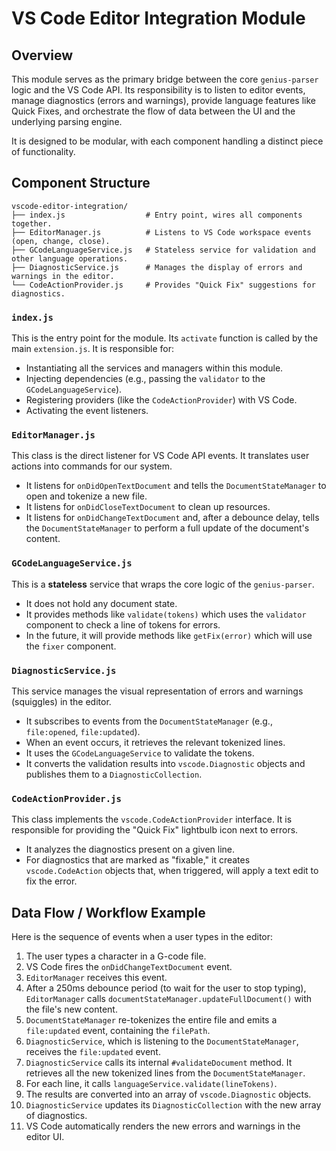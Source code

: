 # VS Code Editor Integration Module

## Overview

This module serves as the primary bridge between the core `genius-parser` logic and the VS Code API. Its responsibility is to listen to editor events, manage diagnostics (errors and warnings), provide language features like Quick Fixes, and orchestrate the flow of data between the UI and the underlying parsing engine.

It is designed to be modular, with each component handling a distinct piece of functionality.

## Component Structure

```
vscode-editor-integration/
├── index.js                  # Entry point, wires all components together.
├── EditorManager.js          # Listens to VS Code workspace events (open, change, close).
├── GCodeLanguageService.js   # Stateless service for validation and other language operations.
├── DiagnosticService.js      # Manages the display of errors and warnings in the editor.
└── CodeActionProvider.js     # Provides "Quick Fix" suggestions for diagnostics.
```

### `index.js`
This is the entry point for the module. Its `activate` function is called by the main `extension.js`. It is responsible for:
- Instantiating all the services and managers within this module.
- Injecting dependencies (e.g., passing the `validator` to the `GCodeLanguageService`).
- Registering providers (like the `CodeActionProvider`) with VS Code.
- Activating the event listeners.

### `EditorManager.js`
This class is the direct listener for VS Code API events. It translates user actions into commands for our system.
- It listens for `onDidOpenTextDocument` and tells the `DocumentStateManager` to open and tokenize a new file.
- It listens for `onDidCloseTextDocument` to clean up resources.
- It listens for `onDidChangeTextDocument` and, after a debounce delay, tells the `DocumentStateManager` to perform a full update of the document's content.

### `GCodeLanguageService.js`
This is a **stateless** service that wraps the core logic of the `genius-parser`. 
- It does not hold any document state.
- It provides methods like `validate(tokens)` which uses the `validator` component to check a line of tokens for errors.
- In the future, it will provide methods like `getFix(error)` which will use the `fixer` component.

### `DiagnosticService.js`
This service manages the visual representation of errors and warnings (squiggles) in the editor.
- It subscribes to events from the `DocumentStateManager` (e.g., `file:opened`, `file:updated`).
- When an event occurs, it retrieves the relevant tokenized lines.
- It uses the `GCodeLanguageService` to validate the tokens.
- It converts the validation results into `vscode.Diagnostic` objects and publishes them to a `DiagnosticCollection`.

### `CodeActionProvider.js`
This class implements the `vscode.CodeActionProvider` interface. It is responsible for providing the "Quick Fix" lightbulb icon next to errors.
- It analyzes the diagnostics present on a given line.
- For diagnostics that are marked as "fixable," it creates `vscode.CodeAction` objects that, when triggered, will apply a text edit to fix the error.

## Data Flow / Workflow Example

Here is the sequence of events when a user types in the editor:

1.  The user types a character in a G-code file.
2.  VS Code fires the `onDidChangeTextDocument` event.
3.  `EditorManager` receives this event.
4.  After a 250ms debounce period (to wait for the user to stop typing), `EditorManager` calls `documentStateManager.updateFullDocument()` with the file's new content.
5.  `DocumentStateManager` re-tokenizes the entire file and emits a `file:updated` event, containing the `filePath`.
6.  `DiagnosticService`, which is listening to the `DocumentStateManager`, receives the `file:updated` event.
7.  `DiagnosticService` calls its internal `#validateDocument` method. It retrieves all the new tokenized lines from the `DocumentStateManager`.
8.  For each line, it calls `languageService.validate(lineTokens)`.
9.  The results are converted into an array of `vscode.Diagnostic` objects.
10. `DiagnosticService` updates its `DiagnosticCollection` with the new array of diagnostics.
11. VS Code automatically renders the new errors and warnings in the editor UI.
